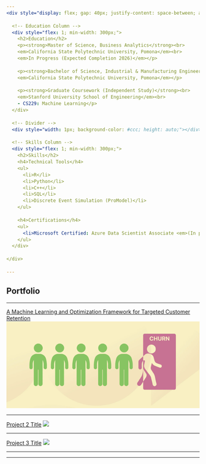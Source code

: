 ```yaml
---
<div style="display: flex; gap: 40px; justify-content: space-between; align-items: flex-start; flex-wrap: wrap;">

  <!-- Education Column -->
  <div style="flex: 1; min-width: 300px;">
    <h2>Education</h2>
    <p><strong>Master of Science, Business Analytics</strong><br>
    <em>California State Polytechnic University, Pomona</em><br>
    <em>In Progress (Expected Completion 2026)</em></p>

    <p><strong>Bachelor of Science, Industrial & Manufacturing Engineering</strong><br>
    <em>California State Polytechnic University, Pomona</em></p>

    <p><strong>Graduate Coursework (Independent Study)</strong><br>
    <em>Stanford University School of Engineering</em><br>
    - CS229: Machine Learning</p>
  </div>

  <!-- Divider -->
  <div style="width: 1px; background-color: #ccc; height: auto;"></div>

  <!-- Skills Column -->
  <div style="flex: 1; min-width: 300px;">
    <h2>Skills</h2>
    <h4>Technical Tools</h4>
    <ul>
      <li>R</li>
      <li>Python</li>
      <li>C++</li>
      <li>SQL</li>
      <li>Discrete Event Simulation (ProModel)</li>
    </ul>

    <h4>Certifications</h4>
    <ul>
      <li>Microsoft Certified: Azure Data Scientist Associate <em>(In progress)</em></li>
    </ul>
  </div>

</div>

---
```

## Portfolio
---

[A Machine Learning and Optimization Framework for Targeted Customer Retention](/Customer_Retention.md)
<img src="images/Picture1.png?raw=true"/>

---
[Project 2 Title](/pdf/sample_presentation.pdf)
<img src="images/dummy_thumbnail.jpg?raw=true"/>

---
[Project 3 Title](http://example.com/)
<img src="images/dummy_thumbnail.jpg?raw=true"/>

---


---
<!-- Remove above link if you don't want to attibute -->
